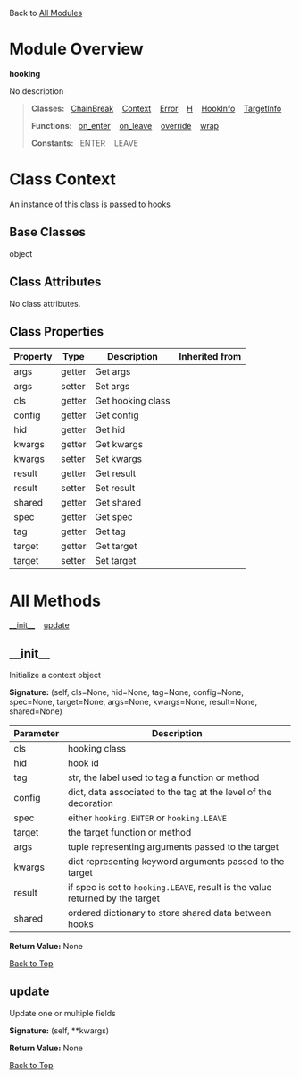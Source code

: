 Back to [All Modules](https://github.com/pyrustic/hooking/blob/master/docs/modules/README.md#readme)

# Module Overview

**hooking**
 
No description

> **Classes:** &nbsp; [ChainBreak](https://github.com/pyrustic/hooking/blob/master/docs/modules/content/hooking/content/classes/ChainBreak.md#class-chainbreak) &nbsp;&nbsp; [Context](https://github.com/pyrustic/hooking/blob/master/docs/modules/content/hooking/content/classes/Context.md#class-context) &nbsp;&nbsp; [Error](https://github.com/pyrustic/hooking/blob/master/docs/modules/content/hooking/content/classes/Error.md#class-error) &nbsp;&nbsp; [H](https://github.com/pyrustic/hooking/blob/master/docs/modules/content/hooking/content/classes/H.md#class-h) &nbsp;&nbsp; [HookInfo](https://github.com/pyrustic/hooking/blob/master/docs/modules/content/hooking/content/classes/HookInfo.md#class-hookinfo) &nbsp;&nbsp; [TargetInfo](https://github.com/pyrustic/hooking/blob/master/docs/modules/content/hooking/content/classes/TargetInfo.md#class-targetinfo)
>
> **Functions:** &nbsp; [on\_enter](https://github.com/pyrustic/hooking/blob/master/docs/modules/content/hooking/content/functions.md#on_enter) &nbsp;&nbsp; [on\_leave](https://github.com/pyrustic/hooking/blob/master/docs/modules/content/hooking/content/functions.md#on_leave) &nbsp;&nbsp; [override](https://github.com/pyrustic/hooking/blob/master/docs/modules/content/hooking/content/functions.md#override) &nbsp;&nbsp; [wrap](https://github.com/pyrustic/hooking/blob/master/docs/modules/content/hooking/content/functions.md#wrap)
>
> **Constants:** &nbsp; ENTER &nbsp;&nbsp; LEAVE

# Class Context
An instance of this class is passed to hooks

## Base Classes
object

## Class Attributes
No class attributes.

## Class Properties
|Property|Type|Description|Inherited from|
|---|---|---|---|
|args|getter|Get args||
|args|setter|Set args||
|cls|getter|Get hooking class||
|config|getter|Get config||
|hid|getter|Get hid||
|kwargs|getter|Get kwargs||
|kwargs|setter|Set kwargs||
|result|getter|Get result||
|result|setter|Set result||
|shared|getter|Get shared||
|spec|getter|Get spec||
|tag|getter|Get tag||
|target|getter|Get target||
|target|setter|Set target||



# All Methods
[\_\_init\_\_](#__init__) &nbsp;&nbsp; [update](#update)

## \_\_init\_\_
Initialize a context object




**Signature:** (self, cls=None, hid=None, tag=None, config=None, spec=None, target=None, args=None, kwargs=None, result=None, shared=None)

|Parameter|Description|
|---|---|
|cls|hooking class|
|hid|hook id|
|tag|str, the label used to tag a function or method|
|config|dict, data associated to the tag at the level of the decoration|
|spec|either `hooking.ENTER` or `hooking.LEAVE`|
|target|the target function or method|
|args|tuple representing arguments passed to the target|
|kwargs|dict representing keyword arguments passed to the target|
|result|if spec is set to `hooking.LEAVE`, result is the value returned by the target|
|shared|ordered dictionary to store shared data between hooks|





**Return Value:** None

[Back to Top](#module-overview)


## update
Update one or multiple fields



**Signature:** (self, \*\*kwargs)





**Return Value:** None

[Back to Top](#module-overview)



